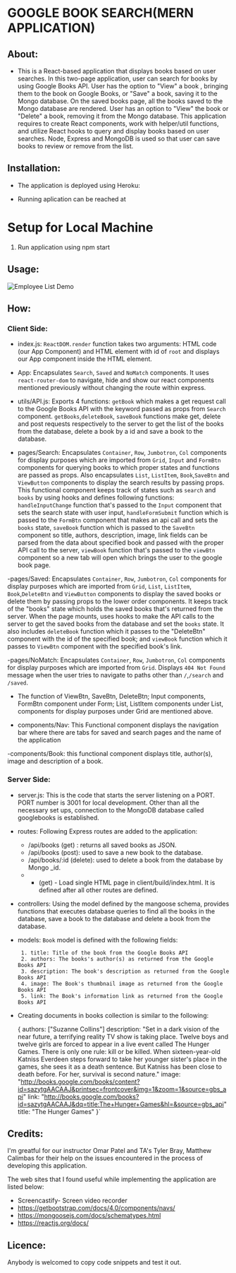
# GOOGLE BOOK SEARCH(MERN APPLICATION)

## About: ##

* This is a React-based application that displays books based on user searches. In this two-page application, user can search for books by using Google Books API. User has the option to "View" a book , bringing them to the book on Google Books, or "Save" a book, saving it to the Mongo database. On the saved books page, all the books saved to the Mongo database are rendered. User has an option to "View" the book or "Delete" a book, removing it from the Mongo database. This application requires to create React components, work with helper/util functions, and utilize React hooks to query and display books based on user searches. Node, Express and MongoDB is used so that user can save books to review or remove from the list. 

## Installation: ##

  * The application is deployed using Heroku: 

  * Running aplication can be reached at 

  # Setup for Local Machine

1. Run application using npm start
   

## Usage: ##

  ![Employee List Demo](public/BookSearch.gif)
    
## How: ##
### Client Side: ###

 - index.js: `ReactDOM.render` function takes two arguments: HTML code (our App Component) and HTML element with id of  `root` and displays our App component inside the HTML element.

 - App: Encapsulates `Search`, `Saved` and `NoMatch` components. It uses `react-router-dom` to navigate, hide and show our react components mentioned previously without changing the route within express.

 - utils/API.js: Exports 4 functions: `getBook` which makes a get request call to the Google Books API with the keyword passed as props from `Search` component. `getBooks`,`deleteBook`, `saveBook` functions make get, delete and post requests respectively to the server to get the list of the books from the database, delete a book  by a id and save a book to the database. 

 - pages/Search: Encapsulates `Container`, `Row`, `Jumbotron`, `Col` components for display purposes which are imported from `Grid`, `Input` and `FormBtn` components for querying books to which proper states and functions are passed as props. Also encapsulates `List`, `ListItem`, `Book`,`SaveBtn` and `ViewButton` components to display the search results by passing props. This functional component keeps track of states such as `search` and `books` by using hooks and defines following functions: `handleInputChange` function that's passed to the `Input` component that sets the search state with user input, `handleFormSubmit` function which is passed to the `FormBtn` component that makes an api call and sets the `books` state, `saveBook` function which is passed to the `SaveBtn` component so title, authors, description, image, link fields can be parsed from the data about specified book and passed with the proper API call to the server, `viewBook` function that's passed to the `viewBtn` component so a new tab will open which brings the user to the google book page.

 -pages/Saved: Encapsulates `Container`, `Row`, `Jumbotron`, `Col` components for display purposes which are imported from `Grid`, `List`, `ListItem`, `Book`,`DeleteBtn` and `ViewButton` components to display the saved books or delete them by passing props to the lower order components. It keeps track of the "books" state which holds the saved books that's returned from the server. When the page mounts, uses hooks to make the API calls to the server to get the saved books from the database and set the `books` state. It also includes `deleteBook` function which it passes to the "DeleteBtn" component with the id of the specified book; and `viewBook` function which it passes to `ViewBtn` component with the specified book's link.

 -pages/NoMatch: Encapsulates `Container`, `Row`, `Jumbotron`, `Col` components for display purposes which are imported from `Grid`. Displays `404 Not Found` message when the user tries to navigate to paths other than `/`,`/search` and `/saved`.

 - The function of ViewBtn, SaveBtn, DeleteBtn; Input components, FormBtn component under Form; List, ListItem components under List, components for display purposes under Grid are mentioned above.

 - components/Nav: This Functional component displays the navigation bar where there are tabs for saved and search pages and the name of the application

 -components/Book: this functional component displays title, author(s), image and description of a book. 

 ### Server Side: ###

 - server.js: This is the code that starts the server listening on a PORT. PORT number is 3001 for local development. Other than all the necessary set ups, connection to the MongoDB database called googlebooks is established.

 - routes:  Following Express routes are added to the application:

      - /api/books (get) : returns all saved books as JSON.
      - /api/books (post): used to save a new book to the database.
      - /api/books/:id (delete): used to delete a book from the database by Mongo _id.
      - * (get) - Load single HTML page in client/build/index.html. It is defined after all other routes are defined.

 - controllers: Using the model defined by the mangoose schema, provides functions that executes database queries to find all the books in the database, save a book to the database and delete a book from the database.

 - models: `Book` model is defined with the following fields:

        1. title: Title of the book from the Google Books API
        2. authors: The books's author(s) as returned from the Google Books API
        3. description: The book's description as returned from the Google Books API
        4. image: The Book's thumbnail image as returned from the Google Books API
        5. link: The Book's information link as returned from the Google Books API

 - Creating documents in books collection is similar to the following: 

      {
        authors: ["Suzanne Collins"]
        description: "Set in a dark vision of the near future, a terrifying reality TV show is taking place. Twelve boys and twelve girls are forced to appear in a live event called The Hunger Games. There is only one rule: kill or be killed. When sixteen-year-old Katniss Everdeen steps forward to take her younger sister's place in the games, she sees it as a death sentence. But Katniss has been close to death before. For her, survival is second nature."
        image: "http://books.google.com/books/content?id=sazytgAACAAJ&printsec=frontcover&img=1&zoom=1&source=gbs_api"
        link: "http://books.google.com/books?id=sazytgAACAAJ&dq=title:The+Hunger+Games&hl=&source=gbs_api"
        title: "The Hunger Games"
      }`

## Credits: ## 

I'm greatful for our instructor Omar Patel and TA's Tyler Bray, Matthew Calimbas for their help on the issues encountered in the process of developing this application.

The web sites that I found useful while implementing the application are listed below:

  * Screencastify- Screen video recorder
  * https://getbootstrap.com/docs/4.0/components/navs/
  * https://mongoosejs.com/docs/schematypes.html
  * https://reactjs.org/docs/
   
## Licence: ##

Anybody is welcomed to copy code snippets and test it out.
